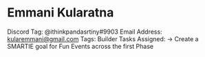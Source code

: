 # Emmani Kularatna

Discord Tag: @ithinkpandasrtiny#9903
Email Address: kularemmani@gmail.com
Tags: Builder
Tasks Assigned: → Create a SMARTIE goal for Fun Events across the first Phase